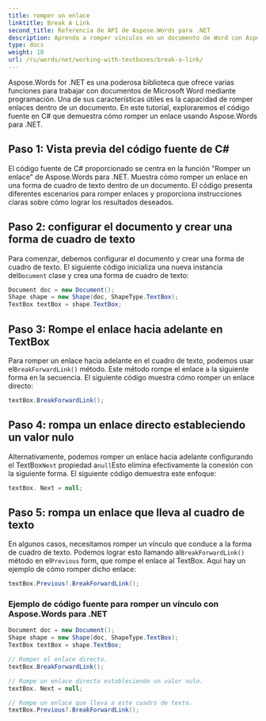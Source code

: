 ```yaml
---
title: romper un enlace
linktitle: Break A Link
second_title: Referencia de API de Aspose.Words para .NET
description: Aprenda a romper vínculos en un documento de Word con Aspose.Words para .NET.
type: docs
weight: 10
url: /ru/words/net/working-with-textboxes/break-a-link/
---
```


Aspose.Words for .NET es una poderosa biblioteca que ofrece varias funciones para trabajar con documentos de Microsoft Word mediante programación. Una de sus características útiles es la capacidad de romper enlaces dentro de un documento. En este tutorial, exploraremos el código fuente en C# que demuestra cómo romper un enlace usando Aspose.Words para .NET.

## Paso 1: Vista previa del código fuente de C#

El código fuente de C# proporcionado se centra en la función "Romper un enlace" de Aspose.Words para .NET. Muestra cómo romper un enlace en una forma de cuadro de texto dentro de un documento. El código presenta diferentes escenarios para romper enlaces y proporciona instrucciones claras sobre cómo lograr los resultados deseados.

## Paso 2: configurar el documento y crear una forma de cuadro de texto

 Para comenzar, debemos configurar el documento y crear una forma de cuadro de texto. El siguiente código inicializa una nueva instancia del`Document` clase y crea una forma de cuadro de texto:

```csharp
Document doc = new Document();
Shape shape = new Shape(doc, ShapeType.TextBox);
TextBox textBox = shape.TextBox;
```

## Paso 3: Rompe el enlace hacia adelante en TextBox

 Para romper un enlace hacia adelante en el cuadro de texto, podemos usar el`BreakForwardLink()` método. Este método rompe el enlace a la siguiente forma en la secuencia. El siguiente código muestra cómo romper un enlace directo:

```csharp
textBox.BreakForwardLink();
```

## Paso 4: rompa un enlace directo estableciendo un valor nulo

 Alternativamente, podemos romper un enlace hacia adelante configurando el TextBox`Next` propiedad a`null`Esto elimina efectivamente la conexión con la siguiente forma. El siguiente código demuestra este enfoque:

```csharp
textBox. Next = null;
```

## Paso 5: rompa un enlace que lleva al cuadro de texto

 En algunos casos, necesitamos romper un vínculo que conduce a la forma de cuadro de texto. Podemos lograr esto llamando al`BreakForwardLink()` método en el`Previous` form, que rompe el enlace al TextBox. Aquí hay un ejemplo de cómo romper dicho enlace:

```csharp
textBox.Previous?.BreakForwardLink();
```

### Ejemplo de código fuente para romper un vínculo con Aspose.Words para .NET

```csharp
Document doc = new Document();
Shape shape = new Shape(doc, ShapeType.TextBox);
TextBox textBox = shape.TextBox;

// Romper el enlace directo.
textBox.BreakForwardLink();

// Rompe un enlace directo estableciendo un valor nulo.
textBox. Next = null;

// Rompe un enlace que lleva a este cuadro de texto.
textBox.Previous?.BreakForwardLink();
```

